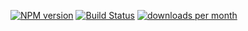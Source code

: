 [![NPM version](http://img.shields.io/npm/v/redux-tattoo.svg)](https://www.npmjs.org/package/redux-tattoo)
[![Build Status](https://travis-ci.org/jahnestacado/redux-tattoo.svg?branch=master)](https://travis-ci.org/jahnestacado/redux-tattoo)
[![downloads per month](http://img.shields.io/npm/dm/redux-tattoo.svg)](https://www.npmjs.org/package/redux-tattoo)
